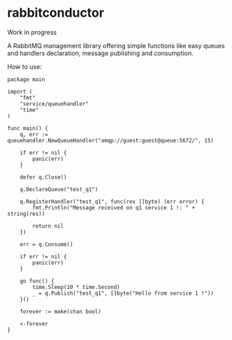 # rabbitconductor

Work in progress

A RabbitMQ management library offering simple functions like easy queues and handlers declaration, message publishing and consumption.

How to use:

```
package main

import (
	"fmt"
	"service/queuehandler"
	"time"
)

func main() {
	q, err := queuehandler.NewQueueHandler("amqp://guest:guest@queue:5672/", 15)

	if err != nil {
		panic(err)
	}

	defer q.Close()

	q.DeclareQueue("test_q1")

	q.RegisterHandler("test_q1", func(res []byte) (err error) {
		fmt.Println("Message received on q1 service 1 !: " + string(res))

		return nil
	})

	err = q.Consume()

	if err != nil {
		panic(err)
	}

	go func() {
		time.Sleep(10 * time.Second)
		_ = q.Publish("test_q1", []byte("Hello from service 1 !"))
	}()

	forever := make(chan bool)

	<-forever
}
```
